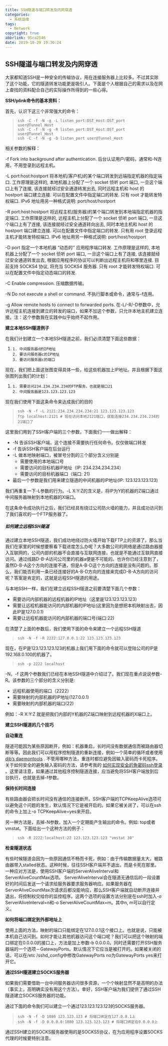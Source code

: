 ```yaml
---
title: SSH隧道与端口转发及内网穿透
categories:
  - 系统运维
tags:
  - Network
copyright: true
abbrlink: 95ca2546
date: 2019-10-29 19:30:24
---
```


## SSH隧道与端口转发及内网穿透

大家都知道SSH是一种安全的传输协议，用在连接服务器上比较多。不过其实除了这个功能，它的隧道转发功能更是吸引人。下面是个人根据自己的需求以及在网上查找的资料配合自己的实际操作所得到的一些心得。

**SSH/plink命令的基本资料：**

首先，认识下这三个非常强大的命令：

> ```
> ssh -C -f -N -g -L listen_port:DST_Host:DST_port user@Tunnel_Host
> ssh -C -f -N -g -R listen_port:DST_Host:DST_port user@Tunnel_Host
> ssh -C -f -N -g -D listen_port user@Tunnel_Host
> ```

相关参数的解释：

-f Fork into background after authentication.
后台认证用户/密码，通常和-N连用，不用登录到远程主机。

-L port:host:hostport
将本地机(客户机)的某个端口转发到远端指定机器的指定端口. 工作原理是这样的, 本地机器上分配了一个 socket 侦听 port 端口, 一旦这个端口上有了连接, 该连接就经过安全通道转发出去, 同时远程主机和 host 的 hostport 端口建立连接. 可以在配置文件中指定端口的转发. 只有 root 才能转发特权端口. IPv6 地址用另一种格式说明: port/host/hostport

-R port:host:hostport
将远程主机(服务器)的某个端口转发到本地端指定机器的指定端口. 工作原理是这样的, 远程主机上分配了一个 socket 侦听 port 端口, 一旦这个端口上有了连接, 该连接就经过安全通道转向出去, 同时本地主机和 host 的 hostport 端口建立连接. 可以在配置文件中指定端口的转发. 只有用 root 登录远程主机才能转发特权端口. IPv6 地址用另一种格式说明: port/host/hostport

-D port
指定一个本地机器 “动态的’’ 应用程序端口转发. 工作原理是这样的, 本地机器上分配了一个 socket 侦听 port 端口, 一旦这个端口上有了连接, 该连接就经过安全通道转发出去, 根据应用程序的协议可以判断出远程主机将和哪里连接. 目前支持 SOCKS4 协议, 将充当 SOCKS4 服务器. 只有 root 才能转发特权端口. 可以在配置文件中指定动态端口的转发.

-C Enable compression.
压缩数据传输。

-N Do not execute a shell or command.
不执行脚本或命令，通常与-f连用。

-g Allow remote hosts to connect to forwarded ports.
在-L/-R/-D参数中，允许远程主机连接到建立的转发的端口，如果不加这个参数，只允许本地主机建立连接。注：这个参数我在实践中似乎始终不起作用。

<!--more-->

**建立本地SSH隧道例子**

在我们计划建立一个本地SSH隧道之前，我们必须清楚下面这些数据：

1. ```
   1. 中间服务器d的IP地址
   2. 要访问服务器c的IP地址
   3. 要访问服务器c的端口
   ```

现在，我们把上面这张图变得具体一些，给这些机器加上IP地址。并且根据下面这张图列出我们的计划：

1. ```
   1. 需要访问234.234.234.234的FTP服务，也就是端口21
   2. 中间服务器是123.123.123.123
   ```

现在我们使用下面这条命令来达成我们的目的

> ```
> ssh -N -f -L 2121:234.234.234.234:21 123.123.123.123
> ftp localhost:2121 # 现在访问本地2121端口，就能连接234.234.234.234的21端口了
> ```

这里我们用到了SSH客户端的三个参数，下面我们一一做出解释：

- -N 告诉SSH客户端，这个连接不需要执行任何命令。仅仅做端口转发
- -f 告诉SSH客户端在后台运行
- -L 做本地映射端口，被冒号分割的三个部分含义分别是
  - 需要使用的本地端口号
  - 需要访问的目标机器IP地址（IP: 234.234.234.234）
  - 需要访问的目标机器端口（端口: 21)
- 最后一个参数是我们用来建立隧道的中间机器的IP地址(IP: 123.123.123.123)

我们再重复一下-L参数的行为。-L X:Y:Z的含义是，将IP为Y的机器的Z端口通过中间服务器映射到本地机器的X端口。

在这条命令成功执行之后，我们已经具有绕过公司防火墙的能力，并且成功访问到了我们喜欢的一个FTP服务器了。

##### 如何建立远程SSH隧道

通过建立本地SSH隧道，我们成功地绕过防火墙开始下载FTP上的资源了。那么当我们在家里的时候想要察看下载进度怎么办呢？大多数公司的网络是通过路由器接入互联网的，公司内部的机器不会直接与互联网连接，也就是不能通过互联网直接访问。通过线路D-B-A访问公司里的机器a便是不可能的。也许你已经注意到了，虽然D-B-A这个方向的连接不通，但是A-B-D这个方向的连接是没有问题的。那么，我们能否利用一条已经连接好的A-B-D方向的连接来完成D-B-A方向的访问呢？答案是肯定的，这就是远程SSH隧道的用途。

与本地SSH一样，我们在建立远程SSH隧道之前要清楚下面几个参数：

- 需要访问内部机器的远程机器的IP地址（这里是123.123.123.123）
- 需要让远程机器能访问的内部机器的IP地址(这里因为是想把本机映射出去，因此IP是127.0.0.1)
- 需要让远程机器能访问的内部机器的端口号(端口:22)

在清楚了上面的参数后，我们使用下面的命令来建立一个远程SSH隧道

> ```
> ssh -N -f -R 2222:127.0.0.1:22 123.123.123.123
> ```

现在，在IP是123.123.123.123的机器上我们用下面的命令就可以登陆公司的IP是192.168.0.100的机器了。

> ```
> ssh -p 2222 localhost
> ```

-N，-f 这两个参数我们已经在本地SSH隧道中介绍过了。我们现在重点说说参数-R。该参数的三个部分的含义分别是:

- 远程机器使用的端口（2222）
- 需要映射的内部机器的IP地址(127.0.0.1)
- 需要映射的内部机器的端口(22)

例如：-R X:Y:Z 就是把我们内部的Y机器的Z端口映射到远程机器的X端口上。

**建立SSH隧道的几个技巧**

**自动重连**

隧道可能因为某些原因断开，例如：机器重启，长时间没有数据通信而被路由器切断等等。因此我们可以用程序控制隧道的重新连接，例如一个简单的循环或者使用 [djb’s daemontools](http://cr.yp.to/daemontools.html) . 不管用哪种方法，重连时都应避免因输入密码而卡死程序。关于如何安全的避免输入密码的方法，请参考我的 [如何实现安全的免密码ssh登录](http://blog.jianingy.com/node/73) 。这里请注意，如果通过其他程序控制隧道连接，应当避免将SSH客户端放到后台执行，也就是去掉-f参数。

**保持长时间连接**

有些路由器会把长时间没有通信的连接断开。SSH客户端的TCPKeepAlive选项可以避免这个问题的发生，默认情况下它是被开启的。如果它被关闭了，可以在ssh的命令上加上-o TCPKeepAlive=yes来开启。

另一种方法是，去掉-N参数，加入一个定期能产生输出的命令。例如: top或者vmstat。下面给出一个这种方法的例子：

> ```
> ssh -R 2222:localhost:22 123.123.123.123 "vmstat 30"
> ```

**检查隧道状态**

有些时候隧道会因为一些原因通信不畅而卡死，例如：由于传输数据量太大，被路由器带入stalled状态。这种时候，往往SSH客户端并不退出，而是卡死在那里。一种应对方法是，使用SSH客户端的ServerAliveInterval和ServerAliveCountMax选项。 ServerAliveInterval会在隧道无通信后的一段设置好的时间后发送一个请求给服务器要求服务器响应。如果服务器在 ServerAliveCountMax次请求后都没能响应，那么SSH客户端就自动断开连接并退出，将控制权交给你的监控程序。这两个选项的设置方法分别是在ssh时加入-o ServerAliveInterval=n和-o ServerAliveCountMax=m。其中n, m可以自行定义。

**如何将端口绑定到外部地址上**

使用上面的方法，映射的端口只能绑定在127.0.0.1这个接口上。也就是说，只能被本机自己访问到。如何才能让其他机器访问这个端口呢？我们可以把这个映射的端口绑定在0.0.0.0的接口上，方法是加上参数-b 0.0.0.0。同时还需要打开SSH服务器端的一个选项－GatewayPorts。默认情况下它应当是被打开的。如果被关闭的话，可以在/etc /sshd_config中修改GatewayPorts no为GatewayPorts yes来打开它。

**通过SSH隧道建立SOCKS服务器**

如果我们需要借助一台中间服务器访问很多资源，一个个映射显然不是高明的办法（事实上，高明确实没有用这个方法）。幸好，SSH客户端为我们提供了通过SSH隧道建立SOCKS服务器的功能。

通过下面的命令我们可以建立一个通过123.123.123.123的SOCKS服务器。

> ```
> ssh -N -f -D 1080 123.123.123 # 将端口绑定在127.0.0.1上
> ssh -N -f -D 0.0.0.0:1080 123.123.123.123 # 将端口绑定在0.0.0.0上
> ```

通过SSH建立的SOCKS服务器使用的是SOCKS5协议，在为应用程序设置SOCKS代理的时候要特别注意。